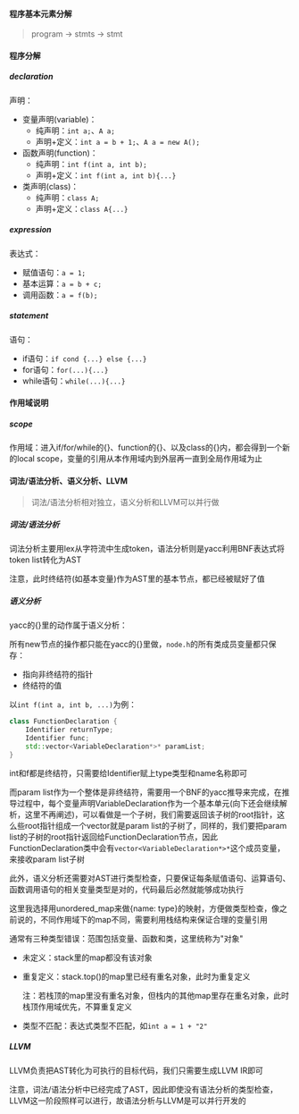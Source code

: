 #### 程序基本元素分解

>   program -> stmts -> stmt 

#### 程序分解

##### declaration

声明：

-   变量声明(variable)：
    -   纯声明：`int a;`、`A a;`
    -   声明+定义：`int a = b + 1;`、`A a = new A();`
-   函数声明(function)：
    -   纯声明：`int f(int a, int b);`
    -   声明+定义：`int f(int a, int b){...}`
-   类声明(class)：
    -   纯声明：`class A;`
    -   声明+定义：`class A{...}`

##### expression

表达式：

-   赋值语句：`a = 1;`
-   基本运算：`a = b + c;`
-   调用函数：`a = f(b);`

##### statement

语句：

-   if语句：`if cond {...} else {...}`
-   for语句：`for(...){...}`
-   while语句：`while(...){...}`

#### 作用域说明

##### scope

作用域：进入if/for/while的{}、function的{}、以及class的{}内，都会得到一个新的local scope，变量的引用从本作用域内到外层再一直到全局作用域为止

#### 词法/语法分析、语义分析、LLVM

>   词法/语法分析相对独立，语义分析和LLVM可以并行做

##### 词法/语法分析

词法分析主要用lex从字符流中生成token，语法分析则是yacc利用BNF表达式将token list转化为AST

注意，此时终结符(如基本变量)作为AST里的基本节点，都已经被赋好了值

##### 语义分析

yacc的{}里的动作属于语义分析：

所有new节点的操作都只能在yacc的{}里做，`node.h`的所有类成员变量都只保存：

-   指向非终结符的指针
-   终结符的值

以`int f(int a, int b, ...)`为例：

~~~cpp
class FunctionDeclaration {
    Identifier returnType;
    Identifier func;
    std::vector<VariableDeclaration*>* paramList;
}
~~~

int和f都是终结符，只需要给Identifier赋上type类型和name名称即可

而param list作为一个整体是非终结符，需要用一个BNF的yacc推导来完成，在推导过程中，每个变量声明VariableDeclaration作为一个基本单元(向下还会继续解析，这里不再阐述)，可以看做是一个子树，我们需要返回该子树的root指针，这么些root指针组成一个vector就是param list的子树了，同样的，我们要把param list的子树的root指针返回给FunctionDeclaration节点，因此FunctionDeclaration类中会有`vector<VariableDeclaration*>*`这个成员变量，来接收param list子树



此外，语义分析还需要对AST进行类型检查，只要保证每条赋值语句、运算语句、函数调用语句的相关变量类型是对的，代码最后必然就能够成功执行

这里我选择用unordered_map来做{name: type}的映射，方便做类型检查，像之前说的，不同作用域下的map不同，需要利用栈结构来保证合理的变量引用

通常有三种类型错误：范围包括变量、函数和类，这里统称为"对象"

-   未定义：stack里的map都没有该对象

-   重复定义：stack.top()的map里已经有重名对象，此时为重复定义

    注：若栈顶的map里没有重名对象，但栈内的其他map里存在重名对象，此时栈顶作用域优先，不算重复定义

-   类型不匹配：表达式类型不匹配，如`int a = 1 + "2"`

##### LLVM

LLVM负责把AST转化为可执行的目标代码，我们只需要生成LLVM IR即可

注意，词法/语法分析中已经完成了AST，因此即使没有语法分析的类型检查，LLVM这一阶段照样可以进行，故语法分析与LLVM是可以并行开发的



